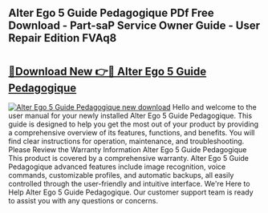 ## Alter Ego 5 Guide Pedagogique PDf Free Download - Part-saP Service Owner Guide - User Repair Edition FVAq8

# <h2><a href="http://bc76196.oget.top/?id=Alter+Ego+5+Guide+Pedagogique">🔗Download New 👉🔴 Alter Ego 5 Guide Pedagogique</a></h2>

[![Alter Ego 5 Guide Pedagogique new download](https://i.imgur.com/5g1atiW.png)](http://bc76196.oget.top/?id=Alter+Ego+5+Guide+Pedagogique)
Hello and welcome to the user manual for your newly installed Alter Ego 5 Guide Pedagogique. This guide is designed to help you get the most out of your product by providing a comprehensive overview of its features, functions, and benefits. You will find clear instructions for operation, maintenance, and troubleshooting. Please Review the Warranty Information Alter Ego 5 Guide Pedagogique This product is covered by a comprehensive warranty. Alter Ego 5 Guide Pedagogique advanced features include image recognition, voice commands, customizable profiles, and automatic backups, all easily controlled through the user-friendly and intuitive interface. We're Here to Help Alter Ego 5 Guide Pedagogique. Our customer support team is ready to assist you with any questions or concerns.
